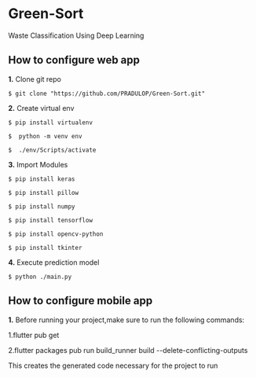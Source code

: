 # Green-Sort
Waste Classification Using Deep Learning


## How to configure web app
**1.** Clone git repo

```shell
$ git clone "https://github.com/PRADULOP/Green-Sort.git"
```

**2.** Create virtual env

```shell
$ pip install virtualenv
```
```shell
$  python -m venv env
```
```shell
$  ./env/Scripts/activate
```
**3.** Import Modules

```shell
$ pip install keras
```
```shell
$ pip install pillow
```
```shell
$ pip install numpy
```
```shell
$ pip install tensorflow
```
```shell
$ pip install opencv-python     
```
```shell
$ pip install tkinter     
```
**4.** Execute prediction model
```shell
$ python ./main.py      
```
## How to configure mobile app
**1.** Before running your project,make sure to run the following commands:


1.flutter pub get

2.flutter packages pub run build_runner build --delete-conflicting-outputs

This creates the generated code necessary for the project to run
